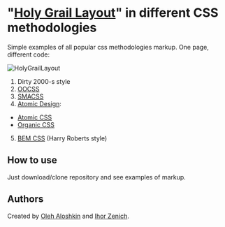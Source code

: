 # "[Holy Grail Layout](https://en.wikipedia.org/wiki/Holy_Grail_(web_design))" in different CSS methodologies

Simple examples of all popular css methodologies markup.
One page, different code:

![HolyGrailLayout](https://upload.wikimedia.org/wikipedia/commons/e/e4/Holy_Grail_Markup.png)

1. Dirty 2000-s style
2. [OOCSS](https://www.smashingmagazine.com/2011/12/an-introduction-to-object-oriented-css-oocss/)
3. [SMACSS](https://smacss.com)
4. [Atomic Design](http://atomicdesign.bradfrost.com/chapter-2/):
 - [Atomic CSS](http://acss.io)
 - [Organic CSS](http://krasimir.github.io/organic-css/)
5. [BEM CSS](http://csswizardry.com/2015/08/bemit-taking-the-bem-naming-convention-a-step-further/) (Harry Roberts style)

## How to use

Just download/clone repository and see examples of markup. 

## Authors

Created by [Oleh Aloshkin](https://github.com/AleshaOleg) and [Ihor Zenich](https://github.com/IhorZenich).